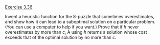 [Exercise 3.36](3-36/)

Invent a heuristic function for the 8-puzzle that sometimes
overestimates, and show how it can lead to a suboptimal solution on a
particular problem. (You can use a computer to help if you want.) Prove
that if $h$ never overestimates by more than $c$, A using $h$ returns a
solution whose cost exceeds that of the optimal solution by no more than
$c$.
